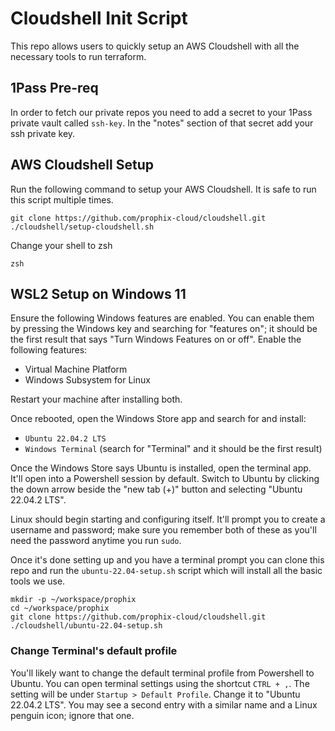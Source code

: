 # Cloudshell Init Script

This repo allows users to quickly setup an AWS Cloudshell with all the
necessary tools to run terraform.

## 1Pass Pre-req

In order to fetch our private repos you need to add a secret to your 1Pass
private vault called `ssh-key`. In the "notes" section of that secret add your
ssh private key.

## AWS Cloudshell Setup

Run the following command to setup your AWS Cloudshell. It is safe to run this
script multiple times.

```
git clone https://github.com/prophix-cloud/cloudshell.git
./cloudshell/setup-cloudshell.sh
```

Change your shell to zsh
```
zsh
```

## WSL2 Setup on Windows 11

Ensure the following Windows features are enabled. You can enable them by
pressing the Windows key and searching for "features on"; it should be the
first result that says "Turn Windows Features on or off". Enable the following
features:

- Virtual Machine Platform
- Windows Subsystem for Linux

Restart your machine after installing both.

Once rebooted, open the Windows Store app and search for and install:

- `Ubuntu 22.04.2 LTS`
- `Windows Terminal` (search for "Terminal" and it should be the first result)

Once the Windows Store says Ubuntu is installed, open the terminal app. It'll
open into a Powershell session by default. Switch to Ubuntu by clicking the
down arrow beside the "new tab (+)" button and selecting "Ubuntu 22.04.2 LTS".

Linux should begin starting and configuring itself. It'll prompt you to create
a username and password; make sure you remember both of these as you'll need
the password anytime you run `sudo`.

Once it's done setting up and you have a terminal prompt you can clone this
repo and run the `ubuntu-22.04-setup.sh` script which will install all the
basic tools we use.

```
mkdir -p ~/workspace/prophix
cd ~/workspace/prophix
git clone https://github.com/prophix-cloud/cloudshell.git
./cloudshell/ubuntu-22.04-setup.sh
```

### Change Terminal's default profile
You'll likely want to change the default terminal profile from Powershell to
Ubuntu. You can open terminal settings using the shortcut `CTRL + ,`. The
setting will be under `Startup > Default Profile`. Change it to "Ubuntu 22.04.2
LTS". You may see a second entry with a similar name and a Linux penguin icon;
ignore that one.
